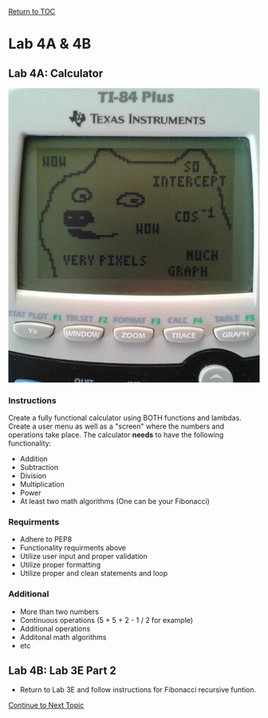 <a href="https://github.com/CyberTrainingUSAF/07-Python-Programming/blob/master/00-Table-of-Contents.md" rel="Return to TOC"> Return to TOC </a>

# Lab 4A & 4B

## Lab 4A: Calculator

![](../.gitbook/assets/doge.jpg)

### Instructions

Create a fully functional calculator using BOTH functions and lambdas. Create a user menu as well as a "screen" where the numbers and operations take place. The calculator **needs** to have the following functionality:

* Addition
* Subtraction
* Division
* Multiplication
* Power
* At least two math algorithms \(One can be your Fibonacci\)

### Requirments

* Adhere to PEP8
* Functionality requirments above
* Utilize user input and proper validation
* Utilize proper formatting
* Utilize proper and clean statements and loop

### Additional

* More than two numbers
* Continuous operations \(5 + 5 + 2 - 1 / 2 for example\)
* Additional operations
* Additonal math algorithms
* etc

## Lab 4B: Lab 3E Part 2

* Return to Lab 3E and follow instructions for Fibonacci recursive funtion. 

<a href="https://github.com/CyberTrainingUSAF/07-Python-Programming/blob/master/04_functions/04_list_comprehension.md" > Continue to Next Topic </a>
